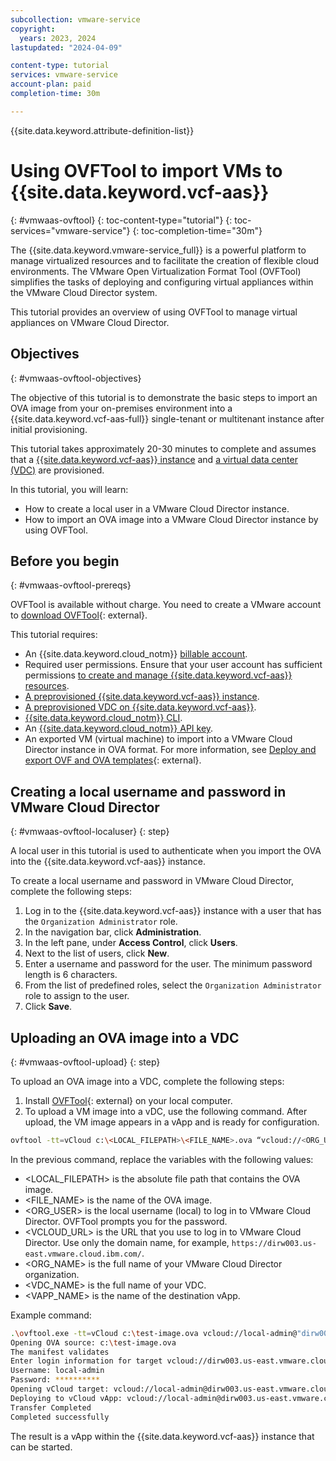 ```yaml
---
subcollection: vmware-service
copyright:
  years: 2023, 2024
lastupdated: "2024-04-09"

content-type: tutorial
services: vmware-service
account-plan: paid
completion-time: 30m

---
```

{{site.data.keyword.attribute-definition-list}}

# Using OVFTool to import VMs to {{site.data.keyword.vcf-aas}}
{: #vmwaas-ovftool}
{: toc-content-type="tutorial"}
{: toc-services="vmware-service"}
{: toc-completion-time="30m"}

The {{site.data.keyword.vmware-service_full}} is a powerful platform to manage virtualized resources and to facilitate the creation of flexible cloud environments. The VMware Open Virtualization Format Tool (OVFTool) simplifies the tasks of deploying and configuring virtual appliances within the VMware Cloud Director system.

This tutorial provides an overview of using OVFTool to manage virtual appliances on VMware Cloud Director.

## Objectives
{: #vmwaas-ovftool-objectives}

The objective of this tutorial is to demonstrate the basic steps to import an OVA image from your on-premises environment into a {{site.data.keyword.vcf-aas-full}} single-tenant or multitenant instance after initial provisioning.

This tutorial takes approximately 20-30 minutes to complete and assumes that a [{{site.data.keyword.vcf-aas}} instance](/docs/vmwaresolutions?topic=vmwaresolutions-tenant-ordering) and [a virtual data center (VDC)](/docs/vmwaresolutions?topic=vmwaresolutions-vdc-adding) are provisioned.

In this tutorial, you will learn:

* How to create a local user in a VMware Cloud Director instance.
* How to import an OVA image into a VMware Cloud Director instance by using OVFTool.

## Before you begin
{: #vmwaas-ovftool-prereqs}

OVFTool is available without charge. You need to create a VMware account to [download OVFTool](https://developer.broadcom.com/tools/open-virtualization-format-ovf-tool/latest){: external}.

This tutorial requires:

* An {{site.data.keyword.cloud_notm}} [billable account](/docs/account?topic=account-accounts).
* Required user permissions. Ensure that your user account has sufficient permissions [to create and manage {{site.data.keyword.vcf-aas}} resources](/docs/vmware-service?topic=vmware-service-getting-started).
* [A preprovisioned {{site.data.keyword.vcf-aas}} instance](/docs/vmwaresolutions?topic=vmwaresolutions-tenant-ordering).
* [A preprovisioned VDC on {{site.data.keyword.vcf-aas}}](/docs/vmwaresolutions?topic=vmwaresolutions-vdc-adding).
* [{{site.data.keyword.cloud_notm}} CLI](/docs/cli?topic=cli-getting-started).
* An [{{site.data.keyword.cloud_notm}} API key](/docs/account?topic=account-userapikey&interface=ui).
* An exported VM (virtual machine) to import into a VMware Cloud Director instance in OVA format. For more information, see [Deploy and export OVF and OVA templates](https://docs.vmware.com/en/VMware-vSphere/8.0/vsphere-vm-administration/GUID-AFEDC48B-C96F-4088-9C1F-4F0A30E965DE.html){: external}.

## Creating a local username and password in VMware Cloud Director
{: #vmwaas-ovftool-localuser}
{: step}

A local user in this tutorial is used to authenticate when you import the OVA into the {{site.data.keyword.vcf-aas}} instance.

To create a local username and password in VMware Cloud Director, complete the following steps:

1. Log in to the {{site.data.keyword.vcf-aas}} instance with a user that has the `Organization Administrator` role.
2. In the navigation bar, click **Administration**.
3. In the left pane, under **Access Control**, click **Users**.
4. Next to the list of users, click **New**.
5. Enter a username and password for the user. The minimum password length is 6 characters.
6. From the list of predefined roles, select the `Organization Administrator` role to assign to the user.
7. Click **Save**.

## Uploading an OVA image into a VDC
{: #vmwaas-ovftool-upload}
{: step}

To upload an OVA image into a VDC, complete the following steps:

1. Install [OVFTool](https://developer.broadcom.com/tools/open-virtualization-format-ovf-tool/latest){: external} on your local computer.
2. To upload a VM image into a vDC, use the following command. After upload, the VM image appears in a vApp and is ready for configuration.

```bash
ovftool -tt=vCloud c:\<LOCAL_FILEPATH>\<FILE_NAME>.ova “vcloud://<ORG_USER>@<VCLOUD_URL>/cloud?org=<ORG_NAME>&vdc=<VDC_NAME>&vapp=<VAPP_NAME>”
```

In the previous command, replace the variables with the following values:

* <LOCAL_FILEPATH> is the absolute file path that contains the OVA image.
* <FILE_NAME> is the name of the OVA image.
* <ORG_USER> is the local username (local) to log in to VMware Cloud Director. OVFTool prompts you for the password.
* <VCLOUD_URL> is the URL that you use to log in to VMware Cloud Director. Use only the domain name, for example, `https://dirw003.us-east.vmware.cloud.ibm.com/`.
* <ORG_NAME> is the full name of your VMware Cloud Director organization.
* <VDC_NAME> is the full name of your VDC.
* <VAPP_NAME> is the name of the destination vApp.

Example command:

```bash
.\ovftool.exe -tt=vCloud c:\test-image.ova vcloud://local-admin@"dirw003.us-east.vmware.cloud.ibm.com/cloud?org=xxxxxa&vdc=yyyyyo&vapp=demoApp"
Opening OVA source: c:\test-image.ova
The manifest validates
Enter login information for target vcloud://dirw003.us-east.vmware.cloud.ibm.com/xxxxxx
Username: local-admin
Password: **********
Opening vCloud target: vcloud://local-admin@dirw003.us-east.vmware.cloud.ibm.com:443/cloud
Deploying to vCloud vApp: vcloud://local-admin@dirw003.us-east.vmware.cloud.ibm.com:443/cloud
Transfer Completed
Completed successfully
```
The result is a vApp within the {{site.data.keyword.vcf-aas}} instance that can be started.
